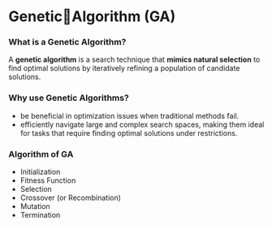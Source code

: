 # Genetic🧬Algorithm (GA)

### What is a Genetic Algorithm?
A **genetic algorithm** is a search technique that **mimics natural selection** to find optimal solutions by iteratively refining a population of candidate solutions.

### Why use Genetic Algorithms?
- be beneficial in optimization issues when traditional methods fail.
- efficiently navigate large and complex search spaces, making them ideal for tasks that require finding optimal solutions under restrictions.

### Algorithm of GA
- Initialization
- Fitness Function
- Selection
- Crossover (or Recombination)
- Mutation
- Termination
